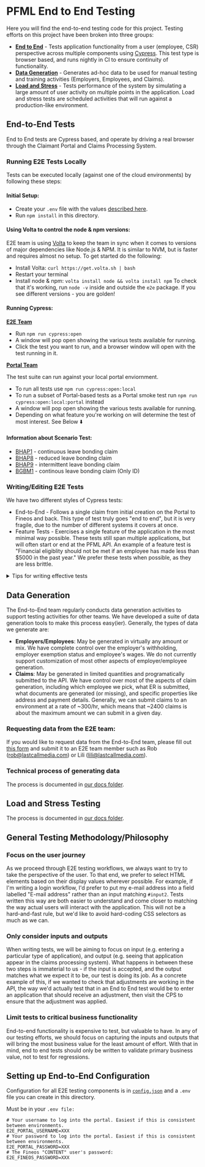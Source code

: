 # PFML End to End Testing

Here you will find the end-to-end testing code for this project. Testing efforts on this project have been broken into three groups:

- **[End to End](#end-to-end-tests)** - Tests application functionality from a user (employee, CSR) perspective across multiple components using [Cypress](https://www.cypress.io/). This test type is browser based, and runs nightly in CI to ensure continuity of functionality.
- **[Data Generation](#data-generation)** - Generates ad-hoc data to be used for manual testing and training activities (Employers, Employees, and Claims).
- **[Load and Stress](#load-and-stress-testing)** - Tests performance of the system by simulating a large amount of user activity on multiple points in the application. Load and stress tests are scheduled activities that will run against a production-like environment.

## End-to-End Tests

End to End tests are Cypress based, and operate by driving a real browser through the Claimant Portal and Claims Processing System.

### Running E2E Tests Locally

Tests can be executed locally (against one of the cloud environments) by following these steps:

#### Initial Setup:

- Create your `.env` file with the values [described here](#Setting-up-End-to-End-Configuration).
- Run `npm install` in this directory.

#### Using Volta to control the node & npm versions:

E2E team is using [Volta](https://volta.sh/) to keep the team in sync when it comes to versions of major dependencies like Node.js & NPM. It is similar to NVM, but is faster and requires almost no setup. To get started do the following:

- Install Volta: `curl https://get.volta.sh | bash`
- Restart your terminal
- Install node & npm: `volta install node && volta install npm`
  To check that it's working, run `node -v` inside and outside the `e2e` package. If you see different versions - you are golden!

#### Running Cypress:

<u>**E2E Team**</u>

- Run `npm run cypress:open`
- A window will pop open showing the various tests available for running.
- Click the test you want to run, and a browser window will open with the test running in it.

<u>**Portal Team**</u>

The test suite can run against your local portal enviornment.

- To run all tests use `npm run cypress:open:local`
- To run a subset of Portal-based tests as a Portal smoke test run `npm run cypress:open:local:portal` instead
- A window will pop open showing the various tests available for running.
- Depending on what feature you're working on will determine the test of most interest. See Below ⬇️

#### Information about Scenario Test:

- [BHAP1](https://lwd.atlassian.net/browse/ETS-8) - continuous leave bonding claim
- [BHAP8](https://lwd.atlassian.net/browse/ETS-33) - reduced leave bonding claim
- [BHAP9](https://lwd.atlassian.net/browse/ETS-34) - intermittent leave bonding claim
- [BGBM1](https://lwd.atlassian.net/browse/ETS-6) - continous leave bonding claim (Only ID)

### Writing/Editing E2E Tests

We have two different styles of Cypress tests:

- End-to-End - Follows a single claim from initial creation on the Portal to Fineos and back. This type of test truly goes "end to end", but it is very fragile, due to the number of different systems it covers at once.
- Feature Tests - Exercises a single feature of the application in the most minimal way possible. These tests still span multiple applications, but will often start or end at the PFML API. An example of a feature test is "Financial eligiblity should not be met if an employee has made less than \$5000 in the past year." We prefer these tests when possible, as they are less brittle.

<details>
  <summary>Tips for writing effective tests</summary>

- The naming convention for tests is "[intake]_[claim_type]_[period]_[ER_response]_[whatsBeingTested]"
  - Intake: how the application is made/submitted.
    - "api" when submitted through the API
    - "fineos" when a CSR does the intake through fineos
    - "portal" when the application is submitted by the claimant through the portal
  - Claim type (typically "medical", "bonding", "pregnancy", or "military")
  - Period (typically "continuous", "intermittent" or "reduced")
  - Employer response: Typically "approval" or "denial", but in the case of appeals or extensions there can be more than one response (i.e. "approval+denial"). There are also instances where the feature being tested does not require a response at all (in that case leave the ER variable blank like: "api_medical_continuous\_\_").
  - What's being tested: the feature being checked in the test (i.e. notifications, payments, etc.)
- When implementing step definitions, you can use "helper" code in the form of custom Cypress commands, and our system of "actions". Using helpers for repetitive technical steps is good, since it allows us to reuse and improve the execution over time. But make sure your helpers are specifying technical steps rather than business or human process. Business process belongs in the step definition rather than tucked away in a helper.
  - Good helper examples
    - Selecting a particular fieldset based on legend label.
    - Closing a popup window
    - Selecting a particular form element based on label text.
    - Filling a particular type of form element with a value.
  - Bad helper examples:
    - Approving or denying a particular document
    - Filling out a page of a form
- Avoid "flake" in tests without using `cy.wait()`. This is a whole topic in itself, so we'll just refer to [Cypress' documentation](https://docs.cypress.io/guides/core-concepts/retry-ability.html) here. As a rule of thumb, we shouldn't be using `cy.wait()` unless there isn't any other way to do it.

</details>

## Data Generation

The End-to-End team regularly conducts data generation activities to support testing activities for other teams. We have developed a suite of data generation tools to make this process easy(ier). Generally, the types of data we generate are:

- **Employers/Employees**: May be generated in virtually any amount or mix. We have complete control over the employer's withholding, employer exemption status and employee's wages. We do not currently support customization of most other aspects of employer/employee generation.
- **Claims**: May be generated in limited quantities and programatically submitted to the API. We have control over most of the aspects of claim generation, including which employee we pick, what ER is submitted, what documents are generated (or missing), and specific properties like address and payment details. Generally, we can submit claims to an environment at a rate of ~300/hr, which means that ~2400 claims is about the maximum amount we can submit in a given day.

### Requesting data from the E2E team:

If you would like to request data from the End-to-End team, please fill out [this form](https://docs.google.com/spreadsheets/d/11oR5o4macQO1LsHMlYCuylXlWiHtDpH2oypwYfJmgoE/edit#gid=1227817983) and submit it to an E2E team member such as Rob (rob@lastcallmedia.com) or Lili (lili@lastcallmedia.com).

### Technical process of generating data

The process is documented in [our docs folder](./docs/data.md).

## Load and Stress Testing

The process is documented in [our docs folder](./docs/LST.md).

## General Testing Methodology/Philosophy

### Focus on the user journey

As we proceed through E2E testing workflows, we always want to try to take the perspective of the user. To that end, we prefer to select HTML elements based on their display values wherever possible. For example, if I'm writing a login workflow, I'd prefer to put my e-mail address into a field labelled "E-mail address" rather than an input matching `#input2`. Tests written this way are both easier to understand and come closer to matching the way actual users will interact with the application. This will not be a hard-and-fast rule, but we'd like to avoid hard-coding CSS selectors as much as we can.

### Only consider inputs and outputs

When writing tests, we will be aiming to focus on input (e.g. entering a particular type of application), and output (e.g. seeing that application appear in the claims processing system). What happens in between these two steps is immaterial to us - if the input is accepted, and the output matches what we expect it to be, our test is doing its job. As a concrete example of this, if we wanted to check that adjustments are working in the API, the way we'd actually test that in an End to End test would be to enter an application that should receive an adjustment, then visit the CPS to ensure that the adjustment was applied.

### Limit tests to critical business functionality

End-to-end functionality is expensive to test, but valuable to have. In any of our testing efforts, we should focus on capturing the inputs and outputs that will bring the most business value for the least amount of effort. With that in mind, end to end tests should only be written to validate primary business value, not to test for regressions.

## Setting up End-to-End Configuration

Configuration for all E2E testing components is in [`config.json`](./config.json) and a `.env` file you can create in this directory.

Must be in your `.env file:`

```
# Your username to log into the portal. Easiest if this is consistent between environments.
E2E_PORTAL_USERNAME=XXX
# Your password to log into the portal. Easiest if this is consistent between environments.
E2E_PORTAL_PASSWORD=XXX
# The Fineos "CONTENT" user's password:
E2E_FINEOS_PASSWORD=XXX
```
